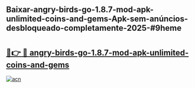 ## Baixar-angry-birds-go-1.8.7-mod-apk-unlimited-coins-and-gems-Apk-sem-anúncios-desbloqueado-completamente-2025-#9heme

# <h2><a href="https://ainizakaria.my?title=angry-birds-go-1.8.7-mod-apk-unlimited-coins-and-gems&ref=20M">🔗👉 🔴 angry-birds-go-1.8.7-mod-apk-unlimited-coins-and-gems</a></h2>

[![acn](https://github.com/user-attachments/assets/0f9c940e-d8b0-45ae-aac7-cd30a18b3e1c)](https://ainizakaria.my?title=angry-birds-go-1.8.7-mod-apk-unlimited-coins-and-gems&ref=20M)

